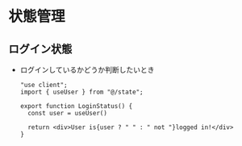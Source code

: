 # 状態管理
## ログイン状態

- ログインしているかどうか判断したいとき

  ```tsx
  "use client";
  import { useUser } from "@/state";

  export function LoginStatus() {
    const user = useUser()

    return <div>User is{user ? " " : " not "}logged in!</div>
  }
  ```